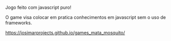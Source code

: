 Jogo feito com javascript puro!

O game visa colocar em pratica conhecimentos em javascript sem o uso de frameworks.

https://josimarprojects.github.io/games_mata_mosquito/
